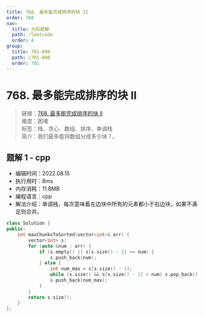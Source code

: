 ```yaml
---
title: 768. 最多能完成排序的块 II
order: 768
nav:
  title: 力扣题解
  path: /leetcode
  order: 4
group:
  title: 701-800
  path: /701-800
  order: 701
---
```


# 768. 最多能完成排序的块 II

> 链接：[768. 最多能完成排序的块 II](https://leetcode.cn/problems/max-chunks-to-make-sorted-ii/)  
> 难度：困难  
> 标签：栈、贪心、数组、排序、单调栈  
> 简介：我们最多能将数组分成多少块？。

## 题解 1 - cpp

- 编辑时间：2022.08.15
- 执行用时：8ms
- 内存消耗：11.8MB
- 编程语言：cpp
- 解法介绍：单调栈，每次意味着左边块中所有的元素都小于右边块，如果不满足则合并。

```cpp
class Solution {
public:
    int maxChunksToSorted(vector<int>& arr) {
        vector<int> s;
        for (auto &num : arr) {
            if (s.empty() || s[s.size() - 1] <= num) {
                s.push_back(num);
            } else {
                int num_max = s[s.size() - 1];
                while (s.size() && s[s.size() - 1] > num) s.pop_back();
                s.push_back(num_max);
            }
        }
        return s.size();
    }
};
```

